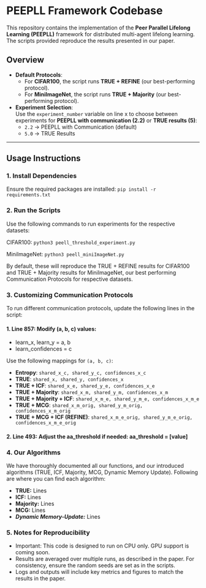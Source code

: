 # PEEPLL Framework Codebase

This repository contains the implementation of the **Peer Parallel Lifelong Learning (PEEPLL)** framework for distributed multi-agent lifelong learning. The scripts provided reproduce the results presented in our paper.

## **Overview**
- **Default Protocols**:  
  - For **CIFAR100**, the script runs **TRUE + REFINE** (our best-performing protocol).  
  - For **MiniImageNet**, the script runs **TRUE + Majority** (our best-performing protocol).
- **Experiment Selection**:  
  Use the `experiment_number` variable on line x to choose between experiments for **PEEPLL with communication (2.2)** or **TRUE results (5)**:
  - `2.2` → PEEPLL with Communication (default)
  - `5.0` → TRUE Results

---

## **Usage Instructions**

### **1. Install Dependencies**
Ensure the required packages are installed:
`pip install -r requirements.txt`

### **2. Run the Scripts**
Use the following commands to run experiments for the respective datasets:

CIFAR100:
`python3 peell_threshold_experiment.py`

MiniImageNet:
`python3 peell_miniImageNet.py`

By default, these will reproduce the TRUE + REFINE results for CIFAR100 and TRUE + Majority results for MiniImageNet, our best performing Communication Protocols for respective datasets.

### **3. Customizing Communication Protocols**
To run different communication protocols, update the following lines in the script:

#### 1. Line 857: Modify (a, b, c) values:
- learn_x, learn_y = a, b
- learn_confidences = c

Use the following mappings for `(a, b, c)`:

- **Entropy**: `shared_x_c, shared_y_c, confidences_x_c`
- **TRUE**: `shared_x, shared_y, confidences_x`
- **TRUE + ICF**: `shared_x_e, shared_y_e, confidences_x_e`
- **TRUE + Majority**: `shared_x_m, shared_y_m, confidences_x_m`
- **TRUE + Majority + ICF**: `shared_x_m_e, shared_y_m_e, confidences_x_m_e`
- **TRUE + MCG**: `shared_x_m_orig, shared_y_m_orig, confidences_x_m_orig`
- **TRUE + MCG + ICF (REFINE)**: `shared_x_m_e_orig, shared_y_m_e_orig, confidences_x_m_e_orig`


#### 2. Line 493: Adjust the aa_threshold if needed: aa_threshold = [value]

### **4. Our Algorithms**
We have thoroughly documented all our functions, and our introduced algorithms (TRUE, ICF, Majority, MCG, Dynamic Memory Update). Following are where you can find each algorithm:
- **TRUE:** Lines 
- **ICF:** Lines
- **Majority:** Lines
- **MCG:** Lines
- ***Dynamic Memory-Update:*** Lines

### **5. Notes for Reproducibility**
- Important: This code is designed to run on CPU only. GPU support is coming soon.
- Results are averaged over multiple runs, as described in the paper. For consistency, ensure the random seeds are set as in the scripts.
- Logs and outputs will include key metrics and figures to match the results in the paper.




